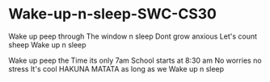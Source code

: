 # Wake-up-n-sleep-SWC-CS30
Wake up peep through
The window n sleep
Dont grow anxious
Let's count sheep
Wake up n sleep

Wake up peep the
Time its only 7am
School starts at 8:30 am
No worries no stress
It's cool
HAKUNA MATATA as long as we 
Wake up n sleep
